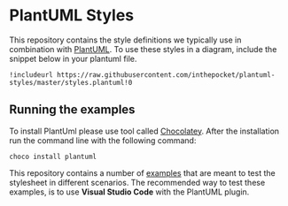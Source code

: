 # PlantUML Styles
This repository contains the style definitions we typically use in combination with [PlantUML](http://plantuml.com/). To use these styles in a diagram,
include the snippet below in your plantuml file.


    !includeurl https://raw.githubusercontent.com/inthepocket/plantuml-styles/master/styles.plantuml!0
 
## Running the examples
To install PlantUml please use tool called [Chocolatey](https://chocolatey.org/).
After the installation run the command line with the following command:

    choco install plantuml 

This repository contains a number of [examples](https://github.com/inthepocket/plantuml-styles/tree/master/examples) that are meant to test
the stylesheet in different scenarios. The recommended way to test these examples, is to use **Visual Studio Code** with the PlantUML plugin.